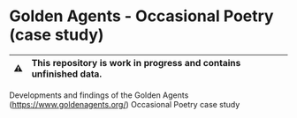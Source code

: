 # Golden Agents - Occasional Poetry (case study)

:warning: | This repository is work in progress and contains unfinished data. 
:---: | :---

Developments and findings of the Golden Agents (https://www.goldenagents.org/) Occasional Poetry case study
